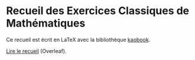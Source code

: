# Recueil des Exercices Classiques de Mathématiques

Ce recueil est écrit en LaTeX avec la bibliothèque [kaobook](https://github.com/fmarotta/kaobook). 

[Lire le recueil](https://www.overleaf.com/read/ydhnzxprjkqb) (Overleaf).
